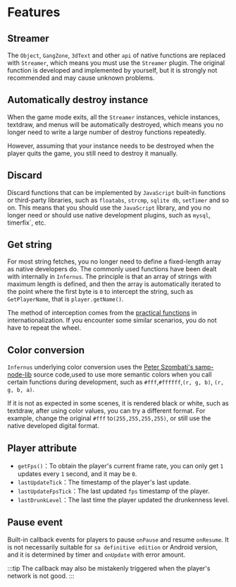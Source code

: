 # Features

## Streamer

The `Object`, `GangZone`, `3dText` and other `api` of native functions are replaced with `Streamer`, which means you must use the `Streamer` plugin. The original function is developed and implemented by yourself, but it is strongly not recommended and may cause unknown problems.

## Automatically destroy instance

When the game mode exits, all the `Streamer` instances, vehicle instances, textdraw, and menus will be automatically destroyed, which means you no longer need to write a large number of destroy functions repeatedly.

However, assuming that your instance needs to be destroyed when the player quits the game, you still need to destroy it manually.

## Discard

Discard functions that can be implemented by `JavaScript` built-in functions or third-party libraries, such as `floatabs`, `strcmp`, `sqlite db`, `setTimer` and so on.
This means that you should use the `JavaScript` library, and you no longer need or should use native development plugins, such as `mysql`, timerfix`, etc.

## Get string

For most string fetches, you no longer need to define a fixed-length array as native developers do. The commonly used functions have been dealt with internally in `Infernus`. The principle is that an array of strings with maximum length is defined, and then the array is automatically iterated to the point where the first byte is `0` to intercept the string, such as `GetPlayerName`, that is `player.getName()`.

The method of interception comes from the [practical functions](./i18n.md#practical-functions) in internationalization. If you encounter some similar scenarios, you do not have to repeat the wheel.

## Color conversion

`Infernus` underlying color conversion uses the [Peter Szombati's samp-node-lib](https://github.com/peterszombati/samp-node-lib) source code,used to use more semantic colors when you call certain functions during development, such as `#fff`,`#ffffff`,`(r, g, b)`, `(r, g, b, a)`.

If it is not as expected in some scenes, it is rendered black or white, such as textdraw, after using color values, you can try a different format. For example, change the original `#fff` to`(255,255,255,255)`, or still use the native developed digital format.

## Player attribute

- `getFps()`：To obtain the player's current frame rate, you can only get `1` updates every `1` second, and it may be `0`.
- `lastUpdateTick`：The timestamp of the player's last update.
- `lastUpdateFpsTick`：The last updated `fps` timestamp of the player.
- `lastDrunkLevel`：The last time the player updated the drunkenness level.

## Pause event

Built-in callback events for players to pause `onPause` and resume `onResume`. It is not necessarily suitable for `sa definitive edition` or Android version, and it is determined by timer and `onUpdate` with error amount.

:::tip
The callback may also be mistakenly triggered when the player's network is not good.
:::
